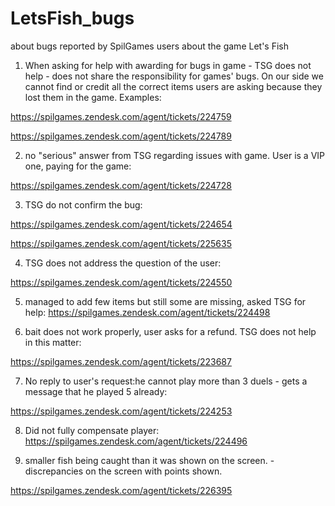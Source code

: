 # LetsFish_bugs
about bugs reported by SpilGames users about the game Let's Fish

1. When asking for help with awarding for bugs in game - TSG does not help - does not share the responsibility for games' bugs. On our side we cannot find or credit all the correct items users are asking because they lost them in the game.
Examples:

https://spilgames.zendesk.com/agent/tickets/224759

https://spilgames.zendesk.com/agent/tickets/224789

2. no "serious" answer from TSG regarding issues with game. User is a VIP one, paying for the game:

https://spilgames.zendesk.com/agent/tickets/224728

3. TSG do not confirm the bug:

https://spilgames.zendesk.com/agent/tickets/224654

https://spilgames.zendesk.com/agent/tickets/225635

4. TSG does not address the question of the user:

https://spilgames.zendesk.com/agent/tickets/224550

5. managed to add few items but still some are missing, asked TSG for help:
https://spilgames.zendesk.com/agent/tickets/224498

6. bait does not work properly, user asks for a refund. TSG does not help in this matter:

https://spilgames.zendesk.com/agent/tickets/223687

7. No reply to user's request:he cannot play more than 3 duels - gets a message that he played 5 already:

https://spilgames.zendesk.com/agent/tickets/224253

8. Did not fully compensate player:
https://spilgames.zendesk.com/agent/tickets/224496

9. smaller fish being caught than it was shown on the screen. 
-discrepancies on the screen with points shown.

https://spilgames.zendesk.com/agent/tickets/226395
